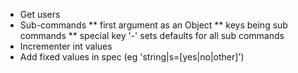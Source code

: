 * Get users
* Sub-commands
** first argument as an Object
** keys being sub commands
** special key '-' sets defaults for all sub commands
* Incrementer int values
* Add fixed values in spec (eg 'string|s=[yes|no|other]')
